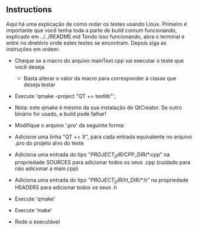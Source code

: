 ## Instructions

Aqui há uma explicação de como rodar os testes usando Linux. Primeiro é importante que você tenha toda a parte de build comum funcionando, explicado em ../../README.md
Tendo isso funcionando, abra o terminal e entre no diretório onde estes testes se encontram. Depois siga as instruções em ordem:

* Cheque se a macro do arquivo mainText.cpp vai executar o teste que você deseja
  * Basta alterar o valor da macro para corresponder à classe que deseja testar

 * Execute 'qmake -project "QT += testlib"';
  * Nota: este qmake é mesmo da sua instalação do QtCreator. Se outro binário for usado, a build pode falhar!

 * Modifique o arquivo '.pro' da seguinte forma:
  * Adicione uma linha "QT += X", para cada entrada equivalente no arquivo .pro do projeto alvo do teste
  * Adiciona uma entrada do tipo "$PROJECT_DIR/$CPP_DIR/*.cpp" na propriedade SOURCES para adicionar todos os seus .cpp (cuidado para não adicionar a main.cpp)
  * Adiciona uma entrada do tipo "$PROJECT_DIR/$H_DIR/*.h" na propriedade HEADERS para adicionar todos os seus .h

 * Execute 'qmake'
 * Execute 'make'
 * Rode o executável
